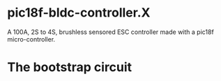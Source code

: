 # pic18f-bldc-controller.X
A 100A, 2S to 4S, brushless sensored ESC controller made with a pic18f micro-controller.

# The bootstrap circuit


